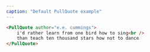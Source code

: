 ```yaml
---
caption: "Default PullQuote example"
---
```


<!-- markdownlint-disable MD041 -->
<!-- dprint-ignore -->

```html
<PullQuote author="e.e. cummings">
	i'd rather learn from one bird how to sing<br />
	than teach ten thousand stars how not to dance
</PullQuote>
```
